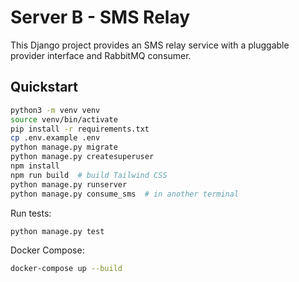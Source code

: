 # Server B - SMS Relay

This Django project provides an SMS relay service with a pluggable provider interface and RabbitMQ consumer.

## Quickstart

```bash
python3 -m venv venv
source venv/bin/activate
pip install -r requirements.txt
cp .env.example .env
python manage.py migrate
python manage.py createsuperuser
npm install
npm run build  # build Tailwind CSS
python manage.py runserver
python manage.py consume_sms  # in another terminal
```

Run tests:

```bash
python manage.py test
```

Docker Compose:

```bash
docker-compose up --build
```
